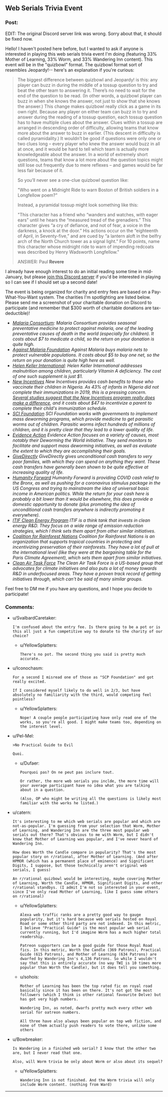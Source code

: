 ## Web Serials Trivia Event

### Post:

EDIT: The original Discord server link was wrong. Sorry about that, it should be fixed now.  


Hello! I haven't posted here before, but I wanted to ask if anyone is interested in playing this web serials trivia event I'm doing (featuring 33% Mother of Learning, 33% Worm, and 33% Wandering Inn content). This event will be in the "quizbowl" format. The quizbowl format sort of resembles Jeopardy!-- here's an explanation if you're curious:

>The biggest difference between quizbowl and Jeopardy! is this: any player can buzz in during the middle of a tossup question to try and beat the other team to answering it. There’s no need to wait for the end of the question to be read. (In other words, a quizbowl player can buzz in when she knows the answer, not just to show that she knows the answer.) This change makes quizbowl really click as a game in its own right. Because any player on either team can buzz in to try and answer during the reading of a tossup question, each tossup question has to have multiple clues about the answer. Clues within a tossup are arranged in descending order of difficulty, allowing teams that know more about the answer to buzz in earlier. (This descent in difficulty is called pyramidality.) It wouldn’t be good if questions were only one or two clues long – every player who knew the answer would buzz in all at once, and it would be hard to tell which team is actually more knowledgeable about the answer. In a world of extremely short questions, teams that know a lot more about the question topics might still lose out frequently due to mere reflexes – and games would be far less fair because of it.  
>  
>So you’ll never see a one-clue quizbowl question like:  
>  
>"Who went on a Midnight Ride to warn Boston of British soldiers in a Longfellow poem?"  
>  
>Instead, a pyramidal tossup might look something like this:  
>  
>"This character has a friend who “wanders and watches, with eager ears” until he hears the “measured tread of the grenadiers.” This character gives “a cry of defiance, and not of fear, a voice in the darkness, a knock at the door.” His actions occur on the “eighteenth of April, in Seventy-five,” and are cued by “a lantern aloft in the belfry arch of the North Church tower as a signal light.” For 10 points, name this character whose midnight ride to warn of impending redcoats was described by Henry Wadsworth Longfellow."  
>  
>ANSWER: Paul **Revere**

I already have enough interest to do an initial reading some time in mid-January, but please [join this Discord server](https://discord.gg/A9bpECWCVQ) if you'd be interested in playing so I can see if I should set up a second date!

The event is being organized for charity and entry fees are based on a Pay-What-You-Want system. The charities I'm spotlighting are listed below. Please send me a screenshot of your charitable donation on Discord to participate (and remember that $300 worth of charitable donations are tax-deductible)!

* [*Malaria Consortium*](https://www.malariaconsortium.org/support/donate.htm)*:  Malaria Consortium provides seasonal preventative medicine to protect  against malaria, one of the leading preventative causes of death in the  world (especially for children). It costs about $7 to medicate a child,  so the return on your donation is quite high.*
* [*Against Malaria Foundation*](https://www.againstmalaria.com/Donation.aspx)  *Against Malaria buys malaria nets to protect vulnerable populations. It  costs about $5 to buy one net, so the return on your donation is quite  high here as well.*
* [*Helen Keller International*](https://donate.hki.org/site/Donation2?df_id=3031&mfc_pref=T&3031.donation=form1&_ga=2.164207039.1219250504.1606684985-1646859477.1606684985)*:  Helen Keller International addresses malnutrition among children,  particularly Vitamin A deficiency. The cost of one such supplement is  just $1.*
* [*New Incentives*](https://www.newincentives.org/donate)  *New Incentives provides cash benefits to those who vaccinate their  children in Nigeria. As 43% of infants in Nigeria did not complete their  immunizations in 2019, this is a pressing concern.* [*Several studies suggest that the New Incentives program really does make a difference*](https://www.givewell.org/international/technical/programs/new-incentives)*, and it costs about $47 to incentivize a parent to complete their child's immunization schedule.*
* [*SCI Foundation*](https://schistosomiasiscontrolinitiative.org/get-involved/donate)  *SCI Foundation works with governments to implement mass deworming  programs, which provide medicine to get parasitic worms out of children.  Parasitic worms infect hundreds of millions of children, and it is  pretty clear that they lead to a lower quality of life.*
* [*Evidence Action*](https://donate.evidenceaction.org/give/309055/#!/donation/checkout)  *Evidence Action focuses on a variety of causes, most notably their  Deworming the World initiative. They send monitors to facilitate and  support mass deworming initiatives, as well as evaluate the extent to  which they are accomplishing their goals.*
* [*GiveDirectly*](https://www.givedirectly.org/ubi-study/)  *GiveDirectly gives unconditional cash transfers to very poor families,  with which they can spend on anything they want. These cash transfers  have generally been shown to be quite effective at increasing quality of  life.*
* [*Humanity Forward*](https://movehumanityforward.com/covid-relief)  *Humanity Forward is providing COVID cash relief to the Bronx, as well  as pushing for a coronavirus stimulus package in the US Congress and  trying to mainstream the idea of universal basic income in American  politics. While the return for your cash here is probably a bit lower  than it would be elsewhere, this does provide a domestic opportunity to  donate (plus promoting the idea of unconditional cash transfers anywhere  is indirectly promoting it everywhere).*
* [*ITIF Clean Energy Program*](https://itif.org/support-itif-clean-energy-innovation-policy-program)  *ITIF is a think tank that invests in clean energy R&D. They focus  on a wide range of emission reduction strategies, which I think sets  them apart from other similar initiatives.*
* [*Coalition for Rainforest Nations*](https://www.rainforestcoalition.org/donations/)  *Coalition for Rainforest Nations is an organization that supports  tropical countries in protecting and incentivizing preservation of their  rainforests. They have a lot of pull at the international level (like  they were at the bargaining table for the Paris Climate Agreement),  which sets them apart from similar initiatives.*
* [*Clean Air Task Force*](https://www.catf.us/donate/)  *The Clean Air Task Force is a US-based group that advocates for climate  initiatives and also puts a lot of money towards R&D in  underfocused areas. They have a proven track record of getting  initiatives through, which can't be said of many similar groups.*

Feel free to DM me if you have any questions, and I hope you decide to participate!

### Comments:

- u/SvalbardCaretaker:
  ```
  I'm confused about the entry fee. Is there going to be a pot or is this all just a fun competitive way to donate to the charity of our choice?
  ```

  - u/YellowSplatters:
    ```
    There's no pot. The second thing you said is pretty much accurate.
    ```

- u/Iconochasm:
  ```
  For a second I misread one of those as "SCP Foundation" and got really excited. 

  If I considered myself likely to do well in 2/3, but have absolutely no familiarity with the third, would competing feel pointless?
  ```

  - u/YellowSplatters:
    ```
    Nope! A couple people participating have only read one of the works, so you're all good. I might make teams too, depending on the interest level.
    ```

- u/Pel-Mel:
  ```
  >No Practical Guide to Evil

  Quoi.
  ```

  - u/Dufaer:
    ```
    Pourquoi pas? On ne peut pas inclure tout.

    Or rather, the more web serials you inclde, the more time will your average participant have no idea what you are talking about in a question.

    (Also, OP who might be writing all the questions is likely most familiar with the works he listed.)
    ```

- u/catern:
  ```
  It's interesting to me which web serials are popular and which are not-as-popular. I'm guessing from your selection that Worm, Mother of Learning, and Wandering Inn are the three most popular web serials out there? That's obvious to me with Worm, but I didn't know that Mother of Learning was popular, and I've never heard of Wandering Inn.

  How does Worth the Candle compare in popularity? That's the most popular story on r/rational, after Mother of Learning. (And after HPMOR (which has a permanent place of eminence) and Significant Digits, I suppose, but those technically aren't original web serials, I guess)

  An r/rational quizbowl would be interesting, maybe covering Mother of Learning, Worth the Candle, HPMOR, Significant Digits, and other r/rational standbys. (I admit I'm not so interested in your event, since I've only read Mother of Learning, like I guess some others on r/rational)
  ```

  - u/YellowSplatters:
    ```
    Alexa web traffic ranks are a pretty good way to gauge popularity, but it's hard because web serials hosted on Royal Road or some other third party are not indexed. In this metric, I believe "Practical Guide" is the most popular web serial currently running, but I'd imagine Worm has a much higher total readership.  

    Patreon supporters can be a good guide for those Royal Road fics. In this metric, Worth the Candle (369 Patrons), Practical Guide (615 Patrons), and Mother of Learning (634 Patrons) are dwarfed by Wandering Inn's 4,136 Patrons. So while I wouldn't say that this is entirely accurate (no way TWI is 10 times more popular than Worth the Candle), but it does tell you something.
    ```

  - u/sohois:
    ```
    Mother of Learning has been the top rated fic on royal road basically since it has been on there. It's not got the most followers (which I think is other rational favourite Delve) but has got very high numbers.

    Wandering Inn, as noted, dwarfs pretty much every other web serial for oatreon numbers.

    All three have also always been popular on top web fiction, and none of them actually push readers to vote there, unlike some others
    ```

- u/Bowbreaker:
  ```
  Is Wandering in a finished web serial? I know that the other two are, but I never read that one.

  Also, will Worm trivia be only about Worm or also about its sequel?
  ```

  - u/YellowSplatters:
    ```
    Wandering Inn is not finished. And the Worm trivia will only include Worm content. (nothing from Ward)
    ```

---

